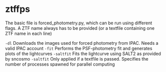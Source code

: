 # ztffps

The basic file is forced_photometry.py, which can be run using different flags. A ZTF name always has to be provided (or a textfile containing one ZTF name in each line)

`-dl`       Downloads the images used for forced photometry from IPAC. Needs a valid IPAC account
`-fit`      Performs the PSF-photometry fit and generates plots of the lightcurves
`-saltfit`  Fits the lightcurve using SALT2 as provided by sncosmo
`-saltfit`  Only applied if a textfile is passed. Specifies the number of processes spawned for parallel computing
